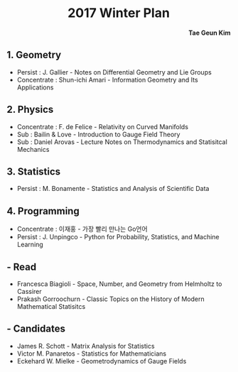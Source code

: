 <h1 style="text-align:center">2017 Winter Plan</h1>
<p style="text-align:right"><b>Tae Geun Kim</b></p>

## 1. Geometry

* Persist : J. Gallier - Notes on Differential Geometry and Lie Groups
* Concentrate : Shun-ichi Amari - Information Geometry and Its Applications

## 2. Physics

* Concentrate : F. de Felice - Relativity on Curved Manifolds
* Sub : Bailin & Love - Introduction to Gauge Field Theory
* Sub : Daniel Arovas - Lecture Notes on Thermodynamics and Statisitcal Mechanics

## 3. Statistics 

* Persist : M. Bonamente - Statistics and Analysis of Scientific Data

## 4. Programming

* Concentrate : 이재홍 - 가장 빨리 만나는 Go언어
* Persist : J. Unpingco - Python for Probability, Statistics, and Machine Learning

## - Read

* Francesca Biagioli - Space, Number, and Geometry from Helmholtz to Cassirer
* Prakash Gorroochurn - Classic Topics on the History of Modern Mathematical Statisitcs

## - Candidates

* James R. Schott - Matrix Analysis for Statistics
* Victor M. Panaretos - Statistics for Mathematicians
* Eckehard W. Mielke - Geometrodynamics of Gauge Fields